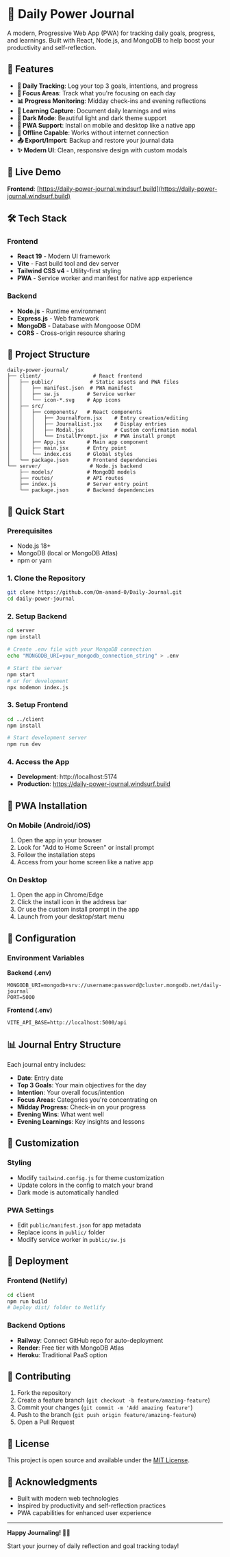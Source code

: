 # 📝 Daily Power Journal

A modern, Progressive Web App (PWA) for tracking daily goals, progress, and learnings. Built with React, Node.js, and MongoDB to help boost your productivity and self-reflection.

## 🌟 Features

- **📅 Daily Tracking**: Log your top 3 goals, intentions, and progress
- **🎯 Focus Areas**: Track what you're focusing on each day
- **📊 Progress Monitoring**: Midday check-ins and evening reflections
- **🧠 Learning Capture**: Document daily learnings and wins
- **🌙 Dark Mode**: Beautiful light and dark theme support
- **📱 PWA Support**: Install on mobile and desktop like a native app
- **💾 Offline Capable**: Works without internet connection
- **📤 Export/Import**: Backup and restore your journal data
- **✨ Modern UI**: Clean, responsive design with custom modals

## 🚀 Live Demo

**Frontend**: [https://daily-power-journal.windsurf.build](https://daily-power-journal.windsurf.build)

## 🛠️ Tech Stack

### Frontend
- **React 19** - Modern UI framework
- **Vite** - Fast build tool and dev server
- **Tailwind CSS v4** - Utility-first styling
- **PWA** - Service worker and manifest for native app experience

### Backend
- **Node.js** - Runtime environment
- **Express.js** - Web framework
- **MongoDB** - Database with Mongoose ODM
- **CORS** - Cross-origin resource sharing

## 📁 Project Structure

```
daily-power-journal/
├── client/                 # React frontend
│   ├── public/            # Static assets and PWA files
│   │   ├── manifest.json  # PWA manifest
│   │   ├── sw.js         # Service worker
│   │   └── icon-*.svg    # App icons
│   ├── src/
│   │   ├── components/   # React components
│   │   │   ├── JournalForm.jsx    # Entry creation/editing
│   │   │   ├── JournalList.jsx    # Display entries
│   │   │   ├── Modal.jsx          # Custom confirmation modal
│   │   │   └── InstallPrompt.jsx  # PWA install prompt
│   │   ├── App.jsx       # Main app component
│   │   ├── main.jsx      # Entry point
│   │   └── index.css     # Global styles
│   └── package.json      # Frontend dependencies
└── server/                # Node.js backend
    ├── models/           # MongoDB models
    ├── routes/           # API routes
    ├── index.js          # Server entry point
    └── package.json      # Backend dependencies
```

## 🚀 Quick Start

### Prerequisites
- Node.js 18+ 
- MongoDB (local or MongoDB Atlas)
- npm or yarn

### 1. Clone the Repository
```bash
git clone https://github.com/Om-anand-0/Daily-Journal.git
cd daily-power-journal
```

### 2. Setup Backend
```bash
cd server
npm install

# Create .env file with your MongoDB connection
echo "MONGODB_URI=your_mongodb_connection_string" > .env

# Start the server
npm start
# or for development
npx nodemon index.js
```

### 3. Setup Frontend
```bash
cd ../client
npm install

# Start development server
npm run dev
```

### 4. Access the App
- **Development**: http://localhost:5174
- **Production**: https://daily-power-journal.windsurf.build

## 📱 PWA Installation

### On Mobile (Android/iOS)
1. Open the app in your browser
2. Look for "Add to Home Screen" or install prompt
3. Follow the installation steps
4. Access from your home screen like a native app

### On Desktop
1. Open the app in Chrome/Edge
2. Click the install icon in the address bar
3. Or use the custom install prompt in the app
4. Launch from your desktop/start menu

## 🔧 Configuration

### Environment Variables

**Backend (.env)**
```env
MONGODB_URI=mongodb+srv://username:password@cluster.mongodb.net/daily-journal
PORT=5000
```

**Frontend (.env)**
```env
VITE_API_BASE=http://localhost:5000/api
```

## 📊 Journal Entry Structure

Each journal entry includes:
- **Date**: Entry date
- **Top 3 Goals**: Your main objectives for the day
- **Intention**: Your overall focus/intention
- **Focus Areas**: Categories you're concentrating on
- **Midday Progress**: Check-in on your progress
- **Evening Wins**: What went well
- **Evening Learnings**: Key insights and lessons

## 🎨 Customization

### Styling
- Modify `tailwind.config.js` for theme customization
- Update colors in the config to match your brand
- Dark mode is automatically handled

### PWA Settings
- Edit `public/manifest.json` for app metadata
- Replace icons in `public/` folder
- Modify service worker in `public/sw.js`

## 🚀 Deployment

### Frontend (Netlify)
```bash
cd client
npm run build
# Deploy dist/ folder to Netlify
```

### Backend Options
- **Railway**: Connect GitHub repo for auto-deployment
- **Render**: Free tier with MongoDB Atlas
- **Heroku**: Traditional PaaS option

## 🤝 Contributing

1. Fork the repository
2. Create a feature branch (`git checkout -b feature/amazing-feature`)
3. Commit your changes (`git commit -m 'Add amazing feature'`)
4. Push to the branch (`git push origin feature/amazing-feature`)
5. Open a Pull Request

## 📄 License

This project is open source and available under the [MIT License](LICENSE).

## 🙏 Acknowledgments

- Built with modern web technologies
- Inspired by productivity and self-reflection practices
- PWA capabilities for enhanced user experience

---

**Happy Journaling! 📝✨**

Start your journey of daily reflection and goal tracking today!